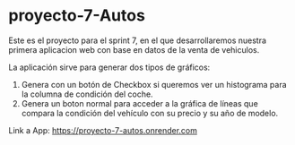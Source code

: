 # proyecto-7-Autos
Este es el proyecto para el sprint 7, en el que desarrollaremos nuestra primera aplicacion web con base en datos de la venta de vehiculos.

La aplicación sirve para generar dos tipos de gráficos: 
1. Genera con un botón de Checkbox si queremos ver un histograma para la columna de condición del coche.
2. Genera un boton normal para acceder a la gráfica de líneas que compara la condición del vehículo con su precio y su año de modelo.

Link a App: 
https://proyecto-7-autos.onrender.com 
